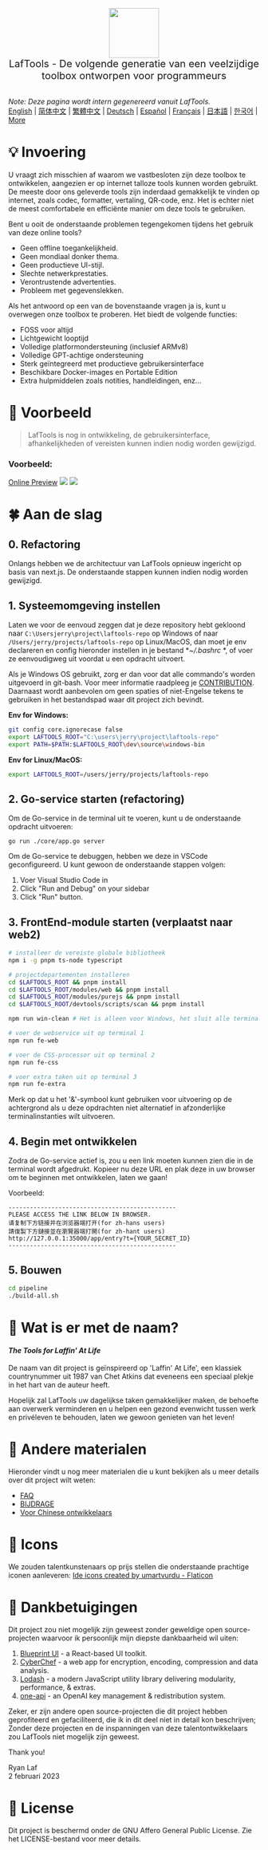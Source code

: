 <p align="center">
<img width="100" src="https://github.com/work7z/LafTools/blob/dev/modules/web2/public/static/icon.png?raw=true"></img>
<br>
<span style="font-size:20px">LafTools - De volgende generatie van een veelzijdige toolbox ontworpen voor programmeurs
</span>
<!-- <center>
<div style="text-align:center;">
<a target="_blank" href="http://cloud.laf-tools.com">Bekijk een voorbeeld van de Insider-versie van LafTools</a>
</div>
</center> -->
<br><br>
</p>

<i>Note: Deze pagina wordt intern gegenereerd vanuit LafTools.</i> <br/> [English](/docs/en_US/README.md)  |  [简体中文](/docs/zh_CN/README.md)  |  [繁體中文](/docs/zh_HK/README.md)  |  [Deutsch](/docs/de/README.md)  |  [Español](/docs/es/README.md)  |  [Français](/docs/fr/README.md)  |  [日本語](/docs/ja/README.md)  |  [한국어](/docs/ko/README.md) | [More](/docs/) <br/>

# 💡 Invoering

U vraagt ​​zich misschien af ​​waarom we vastbesloten zijn deze toolbox te ontwikkelen, aangezien er op internet talloze tools kunnen worden gebruikt. De meeste door ons geleverde tools zijn inderdaad gemakkelijk te vinden op internet, zoals codec, formatter, vertaling, QR-code, enz. Het is echter niet de meest comfortabele en efficiënte manier om deze tools te gebruiken.

Bent u ooit de onderstaande problemen tegengekomen tijdens het gebruik van deze online tools?

- Geen offline toegankelijkheid.
- Geen mondiaal donker thema.
- Geen productieve UI-stijl.
- Slechte netwerkprestaties.
- Verontrustende advertenties.
- Probleem met gegevenslekken.

Als het antwoord op een van de bovenstaande vragen ja is, kunt u overwegen onze toolbox te proberen. Het biedt de volgende functies:

- FOSS voor altijd
- Lichtgewicht looptijd
- Volledige platformondersteuning (inclusief ARMv8)
- Volledige GPT-achtige ondersteuning
- Sterk geïntegreerd met productieve gebruikersinterface
- Beschikbare Docker-images en Portable Edition
- Extra hulpmiddelen zoals notities, handleidingen, enz...

# 🌠 Voorbeeld

> LafTools is nog in ontwikkeling, de gebruikersinterface, afhankelijkheden of vereisten kunnen indien nodig worden gewijzigd.

### Voorbeeld:

[Online Preview](http://cloud.laf-tools.com)
![](https://github.com/work7z/LafTools/blob/dev/devtools/images/preview.png?raw=true)
![](https://github.com/work7z/LafTools/blob/dev/devtools/images/preview-dark.png?raw=true)

# 🍀 Aan de slag

## 0. Refactoring

Onlangs hebben we de architectuur van LafTools opnieuw ingericht op basis van next.js. De onderstaande stappen kunnen indien nodig worden gewijzigd.

## 1. Systeemomgeving instellen

Laten we voor de eenvoud zeggen dat je deze repository hebt gekloond naar `C:\Usersjerry\project\laftools-repo` op Windows of naar `/Users/jerry/projects/laftools-repo` op Linux/MacOS, dan moet je env declareren en config hieronder instellen in je bestand **~/.bashrc* *, of voer ze eenvoudigweg uit voordat u een opdracht uitvoert.

Als je Windows OS gebruikt, zorg er dan voor dat alle commando's worden uitgevoerd in git-bash. Voor meer informatie raadpleeg je [CONTRIBUTION](./docs/CONTRIBUTION.md). Daarnaast wordt aanbevolen om geen spaties of niet-Engelse tekens te gebruiken in het bestandspad waar dit project zich bevindt.

**Env for Windows:**

```bash
git config core.ignorecase false
export LAFTOOLS_ROOT="C:\users\jerry\project\laftools-repo"
export PATH=$PATH:$LAFTOOLS_ROOT\dev\source\windows-bin
```

**Env for Linux/MacOS:**

```bash
export LAFTOOLS_ROOT=/users/jerry/projects/laftools-repo
```

## 2. Go-service starten (refactoring)

Om de Go-service in de terminal uit te voeren, kunt u de onderstaande opdracht uitvoeren:

```shell
go run ./core/app.go server
```

Om de Go-service te debuggen, hebben we deze in VSCode geconfigureerd. U kunt gewoon de onderstaande stappen volgen:

1. Voer Visual Studio Code in
2. Click "Run and Debug" on your sidebar
3. Click "Run" button.

## 3. FrontEnd-module starten (verplaatst naar web2)

```bash
# installeer de vereiste globale bibliotheek
npm i -g pnpm ts-node typescript

# projectdepartementen installeren
cd $LAFTOOLS_ROOT && pnpm install
cd $LAFTOOLS_ROOT/modules/web && pnpm install
cd $LAFTOOLS_ROOT/modules/purejs && pnpm install
cd $LAFTOOLS_ROOT/devtools/scripts/scan && pnpm install

npm run win-clean # Het is alleen voor Windows, het sluit alle terminals en eerdere processen.

# voer de webservice uit op terminal 1
npm run fe-web

# voer de CSS-processor uit op terminal 2
npm run fe-css

# voer extra taken uit op terminal 3
npm run fe-extra

```

Merk op dat u het '&'-symbool kunt gebruiken voor uitvoering op de achtergrond als u deze opdrachten niet alternatief in afzonderlijke terminalinstanties wilt uitvoeren.

## 4. Begin met ontwikkelen

Zodra de Go-service actief is, zou u een link moeten kunnen zien die in de terminal wordt afgedrukt. Kopieer nu deze URL en plak deze in uw browser om te beginnen met ontwikkelen, laten we gaan!

Voorbeeld:

```output
-----------------------------------------------
PLEASE ACCESS THE LINK BELOW IN BROWSER.
请复制下方链接并在浏览器端打开(for zh-hans users)
請復製下方鏈接並在瀏覽器端打開(for zh-hant users)
http://127.0.0.1:35000/app/entry?t={YOUR_SECRET_ID}
-----------------------------------------------
```

## 5. Bouwen

```bash
cd pipeline
./build-all.sh
```

# 🌱 Wat is er met de naam?

#### _The Tools for Laffin' At Life_

De naam van dit project is geïnspireerd op 'Laffin' At Life', een klassiek countrynummer uit 1987 van Chet Atkins dat eveneens een speciaal plekje in het hart van de auteur heeft.

Hopelijk zal LafTools uw dagelijkse taken gemakkelijker maken, de behoefte aan overwerk verminderen en u helpen een gezond evenwicht tussen werk en privéleven te behouden, laten we gewoon genieten van het leven!

# 📑 Andere materialen

Hieronder vindt u nog meer materialen die u kunt bekijken als u meer details over dit project wilt weten:

- [FAQ](/docs/nl/FAQ.md)
- [BIJDRAGE](/docs/nl/CONTRIBUTION.md)
- [Voor Chinese ontwikkelaars](/devtools/notes/common/issues.md)

# 💐 Icons

We zouden talentkunstenaars op prijs stellen die onderstaande prachtige iconen aanleveren:
<a href="https://www.flaticon.com/free-icons/ide" title="ide icons">Ide icons created by umartvurdu - Flaticon</a>

# 🙏 Dankbetuigingen

Dit project zou niet mogelijk zijn geweest zonder geweldige open source-projecten waarvoor ik persoonlijk mijn diepste dankbaarheid wil uiten:

1. [Blueprint UI](https://blueprintjs.com/) - a React-based UI toolkit.
1. [CyberChef](https://github.com/gchq/CyberChef/tree/master) - a web app for encryption, encoding, compression and data analysis.
1. [Lodash](https://github.com/lodash/lodash) - a modern JavaScript utility library delivering modularity, performance, & extras.
1. [one-api](https://github.com/songquanpeng/one-api) - an OpenAI key management & redistribution system.

Zeker, er zijn andere open source-projecten die dit project hebben geprofiteerd en gefaciliteerd, die ik in dit deel niet in detail kon beschrijven; Zonder deze projecten en de inspanningen van deze talentontwikkelaars zou LafTools niet mogelijk zijn geweest.

Thank you!

Ryan Laf  
2 februari 2023

# 🪪 License

Dit project is beschermd onder de GNU Affero General Public License. Zie het LICENSE-bestand voor meer details.

